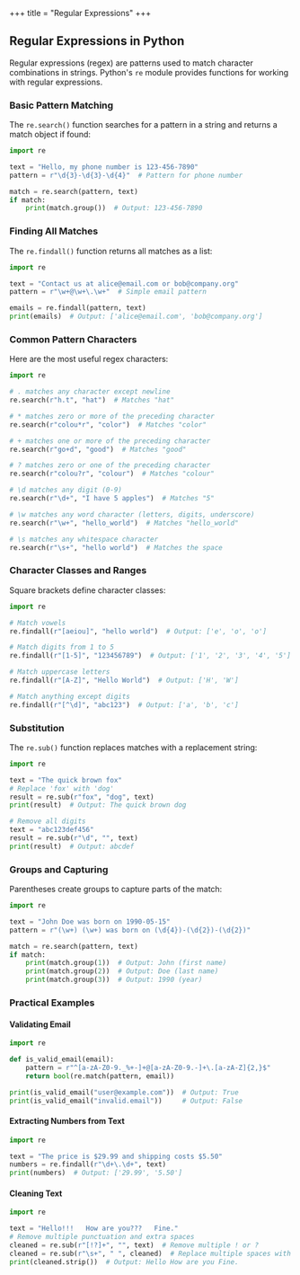 +++
title = "Regular Expressions"
+++

## Regular Expressions in Python

Regular expressions (regex) are patterns used to match character combinations in strings. Python's `re` module provides functions for working with regular expressions.

### Basic Pattern Matching

The `re.search()` function searches for a pattern in a string and returns a match object if found:

```python
import re

text = "Hello, my phone number is 123-456-7890"
pattern = r"\d{3}-\d{3}-\d{4}"  # Pattern for phone number

match = re.search(pattern, text)
if match:
    print(match.group())  # Output: 123-456-7890
```

### Finding All Matches

The `re.findall()` function returns all matches as a list:

```python
import re

text = "Contact us at alice@email.com or bob@company.org"
pattern = r"\w+@\w+\.\w+"  # Simple email pattern

emails = re.findall(pattern, text)
print(emails)  # Output: ['alice@email.com', 'bob@company.org']
```

### Common Pattern Characters

Here are the most useful regex characters:

```python
import re

# . matches any character except newline
re.search(r"h.t", "hat")  # Matches "hat"

# * matches zero or more of the preceding character
re.search(r"colou*r", "color")  # Matches "color"

# + matches one or more of the preceding character
re.search(r"go+d", "good")  # Matches "good"

# ? matches zero or one of the preceding character
re.search(r"colou?r", "colour")  # Matches "colour"

# \d matches any digit (0-9)
re.search(r"\d+", "I have 5 apples")  # Matches "5"

# \w matches any word character (letters, digits, underscore)
re.search(r"\w+", "hello_world")  # Matches "hello_world"

# \s matches any whitespace character
re.search(r"\s+", "hello world")  # Matches the space
```

### Character Classes and Ranges

Square brackets define character classes:

```python
import re

# Match vowels
re.findall(r"[aeiou]", "hello world")  # Output: ['e', 'o', 'o']

# Match digits from 1 to 5
re.findall(r"[1-5]", "123456789")  # Output: ['1', '2', '3', '4', '5']

# Match uppercase letters
re.findall(r"[A-Z]", "Hello World")  # Output: ['H', 'W']

# Match anything except digits
re.findall(r"[^\d]", "abc123")  # Output: ['a', 'b', 'c']
```

### Substitution

The `re.sub()` function replaces matches with a replacement string:

```python
import re

text = "The quick brown fox"
# Replace 'fox' with 'dog'
result = re.sub(r"fox", "dog", text)
print(result)  # Output: The quick brown dog

# Remove all digits
text = "abc123def456"
result = re.sub(r"\d", "", text)
print(result)  # Output: abcdef
```

### Groups and Capturing

Parentheses create groups to capture parts of the match:

```python
import re

text = "John Doe was born on 1990-05-15"
pattern = r"(\w+) (\w+) was born on (\d{4})-(\d{2})-(\d{2})"

match = re.search(pattern, text)
if match:
    print(match.group(1))  # Output: John (first name)
    print(match.group(2))  # Output: Doe (last name)
    print(match.group(3))  # Output: 1990 (year)
```

### Practical Examples

#### Validating Email

```python
import re

def is_valid_email(email):
    pattern = r"^[a-zA-Z0-9._%+-]+@[a-zA-Z0-9.-]+\.[a-zA-Z]{2,}$"
    return bool(re.match(pattern, email))

print(is_valid_email("user@example.com"))  # Output: True
print(is_valid_email("invalid.email"))     # Output: False
```

#### Extracting Numbers from Text

```python
import re

text = "The price is $29.99 and shipping costs $5.50"
numbers = re.findall(r"\d+\.\d+", text)
print(numbers)  # Output: ['29.99', '5.50']
```

#### Cleaning Text

```python
import re

text = "Hello!!!   How are you???   Fine."
# Remove multiple punctuation and extra spaces
cleaned = re.sub(r"[!?]+", "", text)  # Remove multiple ! or ?
cleaned = re.sub(r"\s+", " ", cleaned)  # Replace multiple spaces with single space
print(cleaned.strip())  # Output: Hello How are you Fine.
```
